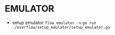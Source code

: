 # EMULATOR
- setup emulator
    `flow emulator -v`
    `go run ./overflow/setup_emulator/setup_emulator.go`
